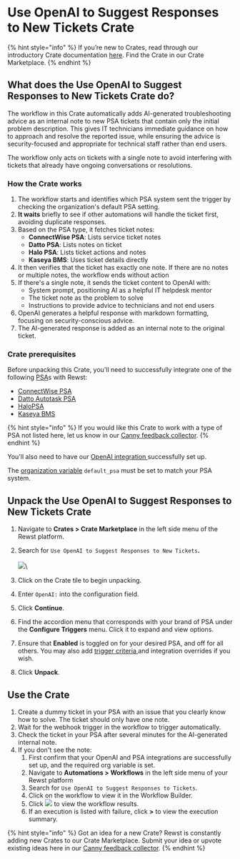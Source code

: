 # Use OpenAI to Suggest Responses to New Tickets Crate

{% hint style="info" %}
If you’re new to Crates, read through our introductory Crate documentation [here](https://docs.rewst.help/prebuilt-automations/crates). Find the Crate in our Crate Marketplace.
{% endhint %}

## What does the Use OpenAI to Suggest Responses to New Tickets Crate do?

The workflow in this Crate automatically adds AI-generated troubleshooting advice as an internal note to new PSA tickets that contain only the initial problem description. This gives IT technicians immediate guidance on how to approach and resolve the reported issue, while ensuring the advice is security-focused and appropriate for technical staff rather than end users.

The workflow only acts on tickets with a single note to avoid interfering with tickets that already have ongoing conversations or resolutions.

### How the Crate works

1. The workflow starts and identifies which PSA system sent the trigger by checking the organization's default PSA setting.
2. **It waits** briefly to see if other automations will handle the ticket first, avoiding duplicate responses.
3. Based on the PSA type, it fetches ticket notes:
   * **ConnectWise PSA**: Lists service ticket notes
   * **Datto PSA**: Lists notes on ticket&#x20;
   * **Halo PSA**: Lists ticket actions and notes
   * **Kaseya BMS**: Uses ticket details directly
4. It then verifies that the ticket has exactly one note. If there are no notes or multiple notes, the workflow ends without action
5. If there's a single note, it sends the ticket content to OpenAI with:
   * System prompt, positioning AI as a helpful IT helpdesk mentor
   * The ticket note as the problem to solve
   * Instructions to provide advice to technicians and not end users
6. OpenAI generates a helpful response with markdown formatting, focusing on security-conscious advice.
7. The AI-generated response is added as an internal note to the original ticket.

### Crate prerequisites

Before unpacking this Crate, you'll need to successfully integrate one of the following [PSA](../../configuration/integrations/top-5-integration-types-get-started-with-integrations-in-rewst.md#psa-integrations)s  with Rewst:

* [ConnectWise PSA](../../configuration/integrations/integration-guides/connectwise-integration-setup.md)
* [Datto Autotask PSA](../../configuration/integrations/integration-guides/datto-psa-integration-setup/)
* [HaloPSA](../../configuration/integrations/integration-guides/halo-integration-setup.md)
* [Kaseya BMS](../../configuration/integrations/integration-guides/kaseya-bms-integration-setup.md)

{% hint style="info" %}
If you would like this Crate to work with a type of PSA not listed here, let us know in our [Canny feedback collector](https://rewst.canny.io/crates).
{% endhint %}

You'll also need to have our [OpenAI integration ](../../configuration/integrations/integration-guides/openai/openai-integration-setup.md)successfully set up.

The [organization variable](../../configuration/organization-variables.md#what-is-an-organization-variable) `default_psa` must be set to match your PSA system.

## Unpack the Use OpenAI to Suggest Responses to New Tickets Crate

1. Navigate to **Crates > Crate Marketplace** in the left side menu of the Rewst platform.
2. Search for `Use OpenAI to Suggest Responses to New Tickets`**.**\
   \
   ![](<../../../.gitbook/assets/Screenshot 2025-09-22 at 3.33.46 PM.png>)\

3. Click on the Crate tile to begin unpacking.
4. Enter `OpenAI:` into the configuration field.
5. Click **Continue**.
6. Find the accordion menu that corresponds with your brand of PSA under the **Configure Triggers** menu. Click it to expand and view options.
7. Ensure that **Enabled** is toggled on for your desired PSA, and off for all others. You may also add [trigger criteria ](../../automations/intro-to-triggers/trigger-criteria.md)and integration overrides if you wish.
8. Click **Unpack**.

## Use the Crate

1. Create a dummy ticket in your PSA with an issue that you clearly know how to solve. The ticket should only have one note.
2. Wait for the webhook trigger in the workflow to trigger automatically.&#x20;
3. Check the ticket in your PSA after several minutes for the AI-generated internal note.
4. If you don't see the note:
   1. First confirm that your OpenAI and PSA integrations are successfully set up, and the required org variable is set.
   2. Navigate to **Automations > Workflows** in the left side menu of your Rewst platform
   3. Search for `Use OpenAI to Suggest Responses to Tickets`.
   4. Click on the workflow to view it in the Workflow Builder.
   5. Click ![](<../../../.gitbook/assets/Screenshot 2025-09-22 at 3.55.54 PM.png>) to view the workflow results.
   6. If an execution is listed with failure, click **>** to view the execution summary.&#x20;

{% hint style="info" %}
Got an idea for a new Crate? Rewst is constantly adding new Crates to our Crate Marketplace. Submit your idea or upvote existing ideas here in our [Canny feedback collector](https://rewst.canny.io/crates).
{% endhint %}
